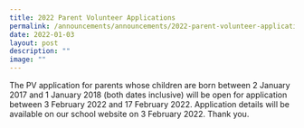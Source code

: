 ```yaml
---
title: 2022 Parent Volunteer Applications
permalink: /announcements/announcements/2022-parent-volunteer-applications/
date: 2022-01-03
layout: post
description: ""
image: ""
---
```




The PV application for parents whose children are born between 2 January 2017 and 1 January 2018 (both dates inclusive) will be open for application between 3 February 2022 and 17 February 2022. Application details will be available on our school website on 3 February 2022.
Thank you.
